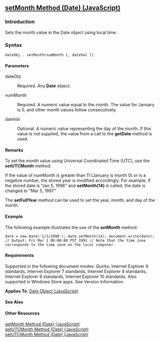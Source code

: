 ## [setMonth Method (Date) (JavaScript)](setMonth-Method__Date.html)

### Introduction 

 Sets the month value in the Date object using local time.

### Syntax 

```
dateObj . setMonth(numMonth [, dateVal ])
```

#### Parameters 

<div id="sectionSection0" class="section" name="collapseableSection" style="" expanded="true">
  <dl class="authored">
    <dt>
      <span class="parameter" sdata="paramReference" xmlns:util="util">dateObj</span>
    </dt>
    <dd>
      <p xmlns:util="util">
        Required. Any <b>Date</b> object.
      </p>
    </dd>
    <dt>
      <span class="parameter" sdata="paramReference" xmlns:util="util">numMonth</span>
    </dt>
    <dd>
      <p xmlns:util="util">
        Required. A numeric value equal to the month. The value for January is 0, and other month values follow consecutively.
      </p>
    </dd>
    <dt>
      <span class="parameter" sdata="paramReference" xmlns:util="util">dateVal</span>
    </dt>
    <dd>
      <p xmlns:util="util">
        Optional. A numeric value representing the day of the month. If this value is not supplied, the value from a call to the <b>getDate</b> method is used.
      </p>
    </dd>
  </dl>
</div>

#### Remarks 

<div id="languageReferenceRemarksSection" class="section" name="collapseableSection" style="">
  <p xmlns:util="util">
    To set the month value using Universal Coordinated Time (UTC), use the <b>setUTCMonth</b> method.
  </p>
  <p xmlns:util="util">
    If the value of <span class="parameter" sdata="paramReference">numMonth</span> is greater than 11 (January is month 0) or is a negative number, the stored year is modified accordingly. For
    example, if the stored date is "Jan 5, 1996" and <b>setMonth(14)</b> is called, the date is changed to "Mar 5, 1997."
  </p>
  <p xmlns:util="util">
    The <b>setFullYear</b> method can be used to set the year, month, and day of the month.
  </p>
</div>

#### Example 

<p xmlns:util="util">
  The following example illustrates the use of the <b>setMonth</b> method.
</p>

```
date = new Date('1/1/1990'); date.setMonth(14); document.write(date); // Output: Fri Mar 1 00:00:00 PST 1991 // Note that the time zone corresponds to the time zone on the local computer.
```

#### Requirements 

<div id="requirementsTitleSection" class="section" name="collapseableSection" style="">
  <p xmlns:util="util"></p>
  <p>
    Supported in the following document modes: Quirks, Internet Explorer 6 standards, Internet Explorer 7 standards, Internet Explorer 8 standards, Internet Explorer 9 standards, Internet Explorer 10
    standards. Also supported in Windows Store apps. See Version Information.
  </p>
  <p xmlns:util="util">
    <b>Applies To</b>: <span sdata="link"><a href="ce2202bb-7ec9-4f5a-bf48-3a04feff283e.htm">Date Object (JavaScript)</a></span>
  </p>
</div>

#### See Also 

<div id="seeAlsoSection" class="section" name="collapseableSection" style="">
  <h4 class="subHeading">
    Other Resources
  </h4>
  <div class="seeAlsoStyle">
    <span sdata="link" xmlns:util="util"><a href="c20dd8ba-1d78-42f1-8717-ed3dfd2362dd.htm">getMonth Method (Date) (JavaScript)</a></span>
  </div>
  <div class="seeAlsoStyle">
    <span sdata="link" xmlns:util="util"><a href="eabae139-4da0-4e4a-a4cb-608e6375fc9e.htm">getUTCMonth Method (Date) (JavaScript)</a></span>
  </div>
  <div class="seeAlsoStyle">
    <span sdata="link" xmlns:util="util"><a href="cdac5f64-c4fd-44cc-ba3a-9a8dd3dd3fad.htm">setUTCMonth Method (Date) (JavaScript)</a></span>
  </div>
</div>

